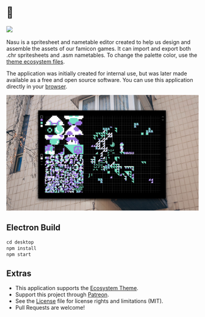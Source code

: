 # 🍆

<img src="https://raw.githubusercontent.com/hundredrabbits/100r.co/master/media/content/characters/nasu.hello.png" width="300"/>

Nasu is a spritesheet and nametable editor created to help us design and assemble the assets of our famicon games. It can import and export both .chr spritesheets and .asm nametables. To change the palette color, use the [theme ecosystem files](https://github.com/hundredrabbits/Themes).

The application was initially created for internal use, but was later made available as a free and open source software. You can use this application directly in your [browser](https://hundredrabbits.github.io/Nasu).

<img src='https://raw.githubusercontent.com/hundredrabbits/Nasu/master/PREVIEW.jpg' width="600"/>

## Electron Build

```
cd desktop
npm install
npm start
```

## Extras

- This application supports the [Ecosystem Theme](https://github.com/hundredrabbits/Themes).
- Support this project through [Patreon](https://patreon.com/100).
- See the [License](LICENSE.md) file for license rights and limitations (MIT).
- Pull Requests are welcome!
